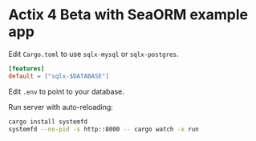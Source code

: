 # Actix 4 Beta with SeaORM example app

Edit `Cargo.toml` to use `sqlx-mysql` or `sqlx-postgres`.

```toml
[features]
default = ["sqlx-$DATABASE"]
```

Edit `.env` to point to your database.

Run server with auto-reloading:

```bash
cargo install systemfd
systemfd --no-pid -s http::8000 -- cargo watch -x run
```
